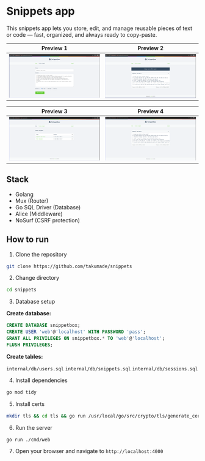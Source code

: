 # Snippets app
This snippets app lets you store, edit, and manage reusable pieces of text or code — fast, organized, and always ready to copy-paste.

| Preview 1 | Preview 2 |
|------------|------------|
| ![Snippets app preview 1](./assets/snippets2.png) | ![Snippets app preview 2](./assets/snippets3.png) |

| Preview 3 | Preview 4 |
|------------|------------|
| ![Snippets app preview 3](./assets/snippets4.png) | ![Snippets app preview 4](./assets/snippets5.png) |



## Stack
- Golang
- Mux (Router)
- Go SQL Driver (Database)
- Alice (Middleware)
- NoSurf (CSRF protection)

## How to run

1. Clone the repository

```bash
git clone https://github.com/takumade/snippets
```

2. Change directory

```bash
cd snippets
```


3. Database setup

**Create database:**

```sql
CREATE DATABASE snippetbox;
CREATE USER 'web'@'localhost' WITH PASSWORD 'pass';
GRANT ALL PRIVILEGES ON snippetbox.* TO 'web'@'localhost';
FLUSH PRIVILEGES;
```

**Create tables:**

`internal/db/users.sql`
`internal/db/snippets.sql`
`internal/db/sessions.sql`



4. Install dependencies

```bash
go mod tidy
```

5. Install certs

```bash
mkdir tls && cd tls && go run /usr/local/go/src/crypto/tls/generate_cert.go --rsa-bits=2048 --host=localhost
```

6. Run the server

```bash
go run ./cmd/web
```

7. Open your browser and navigate to `http://localhost:4000`

